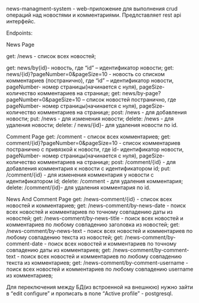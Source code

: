 news-managment-system - web-приложение для выполнения crud операций над новостями и комментариями.
Предлставляет rest api интерфейс.

Endpoints:

News Page

get: /news - список всех новостей;

get: news/by{id}- новость, где “id” – идентификатор новости;
get: news/{id}?pageNumber=0&pageSize=10 - новость со списком комментариев (постранично), где “id” – идентификатор новости, pageNumber- номер страницы(начинается с нуля), pageSize- количество комментариев на странице;
get: news/by-page?pageNumber=0&pageSize=10 – список новостей постранично, где pageNumber- номер страницы(начинается с нуля), pageSize- количество комментариев на странице;
post: /news - для добавления новости;
put: /news - для изменения новости;
delete: /news - для удаления новости;
delete: / news/{id}- для удаления новости по id.

Comment Page
get: /comment - список всех комментариев;
get: comment/{id}?pageNumber=0&pageSize=10 - список комментариев постранично с привязкой к новости, где id- идентификатор новости, pageNumber- номер страницы(начинается с нуля), pageSize- количество комментариев на странице;
post: /comment/{id} - для добавления комментария к новости с идентификатором id;
put: /comment/{id} - для изменения комментария у новости с идентификатором id;
delete: /comment - для удаления комментария;
delete: /comment/{id}- для удаления комментария по id.

News And Comment Page
get: /news-comment/{id} - список всех новостей и комментариев;
get: /news-comment/by-news-date - поиск всех новостей и комментариев по точному совпадению даты из новостей;
get: /news-comment/by-news-title - поиск всех новостей и комментариев по любому совпадению заголовка из новостей;
get: /news-comment/by-news-text - поиск всех новостей и комментариев по любому совпадению текста из новостей;
get: /news-comment/by-comment-date - поиск всех новостей и комментариев по точному совпадению даты из комментариев;
get: /news-comment/by-comment-text - поиск всех новостей и комментариев по любому совпадению текста из комментариев;
get: /news-comment/by-comment-username - поиск всех новостей и комментариев по любому совпадению username из комментариев;

Для переключения между БД(из встроенной на внешнюю) нужно зайти в “edit configure” и прописать в поле “Active profile” - postgresql.
